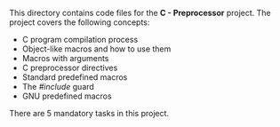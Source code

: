 This directory contains code files for the **C - Preprocessor** project. The project covers the
following concepts:
- C program compilation process
- Object-like macros and how to use them
- Macros with arguments
- C preprocessor directives
- Standard predefined macros
- The *#include* guard
- GNU predefined macros

There are 5 mandatory tasks in this project.
